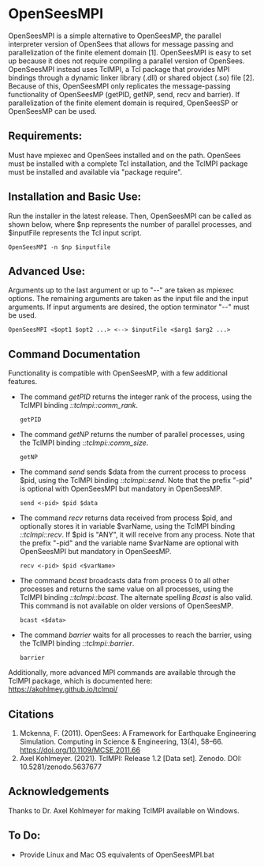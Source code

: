 # OpenSeesMPI
OpenSeesMPI is a simple alternative to OpenSeesMP, the parallel interpreter version of OpenSees that allows for message passing and parallelization of the finite element domain [1]. 
OpenSeesMPI is easy to set up because it does not require compiling a parallel version of OpenSees. 
OpenSeesMPI instead uses TclMPI, a Tcl package that provides MPI bindings through a dynamic linker library (.dll) or shared object (.so) file [2].
Because of this, OpenSeesMPI only replicates the message-passing functionality of OpenSeesMP (getPID, getNP, send, recv and barrier). 
If parallelization of the finite element domain is required, OpenSeesSP or OpenSeesMP can be used. 

## Requirements:
Must have mpiexec and OpenSees installed and on the path. OpenSees must be installed with a complete Tcl installation, and the TclMPI package must be installed and available via "package require". 

## Installation and Basic Use:
Run the installer in the latest release.
Then, OpenSeesMPI can be called as shown below, where $np represents the number of parallel processes, and $inputFile represents the Tcl input script.

`OpenSeesMPI -n $np $inputfile`
  
## Advanced Use:
Arguments up to the last argument or up to "--" are taken as mpiexec options.
The remaining arguments are taken as the input file and the input arguments.
If input arguments are desired, the option terminator "--" must be used.

`OpenSeesMPI <$opt1 $opt2 ...> <--> $inputFile <$arg1 $arg2 ...>`
  
## Command Documentation
Functionality is compatible with OpenSeesMP, with a few additional features.
  
* The command _getPID_ returns the integer rank of the process, using the TclMPI binding _::tclmpi::comm_rank_.
  
  `getPID` 
  
* The command _getNP_ returns the number of parallel processes, using the TclMPI binding _::tclmpi::comm_size_.
  
  `getNP` 
  
* The command _send_ sends $data from the current process to process $pid, using the TclMPI binding _::tclmpi::send_. Note that the prefix "-pid" is optional with OpenSeesMPI but mandatory in OpenSeesMP.
  
  `send <-pid> $pid $data`
  
* The command _recv_ returns data received from process $pid, and optionally stores it in variable $varName, using the TclMPI binding _::tclmpi::recv_. If $pid is "ANY", it will receive from any process. Note that the prefix "-pid" and the variable name $varName are optional with OpenSeesMPI but mandatory in OpenSeesMP.
  
  `recv <-pid> $pid <$varName>`
  
* The command _bcast_ broadcasts data from process 0 to all other processes and returns the same value on all processes, using the TclMPI binding _::tclmpi::bcast_. The alternate spelling _Bcast_ is also valid. This command is not available on older versions of OpenSeesMP.

  `bcast <$data>`
  
* The command _barrier_ waits for all processes to reach the barrier, using the TclMPI binding _::tclmpi::barrier_.
  
  `barrier`
  
Additionally, more advanced MPI commands are available through the TclMPI package, which is documented here: https://akohlmey.github.io/tclmpi/

## Citations
1. Mckenna, F. (2011). OpenSees: A Framework for Earthquake Engineering Simulation. Computing in Science & Engineering, 13(4), 58–66. https://doi.org/10.1109/MCSE.2011.66
2. Axel Kohlmeyer. (2021). TclMPI: Release 1.2 [Data set]. Zenodo. DOI: 10.5281/zenodo.5637677

## Acknowledgements
Thanks to Dr. Axel Kohlmeyer for making TclMPI available on Windows.

## To Do:
* Provide Linux and Mac OS equivalents of OpenSeesMPI.bat
